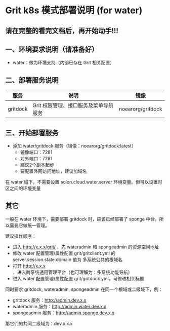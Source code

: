 # Grit k8s 模式部署说明 (for water)

## 请在完整的看完文档后，再开始动手!!!

## 一、环境要求说明（请准备好）

* water：做为环境支持（内部已存在 Grit 相关配置）


## 二、部署服务说明

| 服务 | 说明 |  镜像 |
| -------- | --------  |  -------- | 
| gritdock    | Grit 权限管理、接口服务及菜单导航服务 |  noearorg/gritdock | 


## 三、开始部署服务

* 添加 water/gritdock 服务（镜像：noearorg/gritdock:latest）
  * 镜像端口：7281
  * 对外端口：7281
  * 建议2个副本起步
  * 要配置外网访问地址，建议加域名


在 water 域下，不需要设置 solon.cloud.water.server 环境变量。但可以设置时区之间的环境变量  


## 其它

一般在 water 环境下，需要部署 gritdock 时，应该已经部署了 sponge 中台。所以需要它做统一管理。

建议操作顺序：

* 进入 http://x.x.x/grit/ ，先 wateradmin 和 spongeadmin 的资源空间地址
* 修改 water 配置管理/属性配置 grit/gritclient.yml 的 server.session.state.domain 值为 多系统公共的根域名
* 打开 http://x.x.x ，进入跨系统通用管理平台（也可理解为：多系统功能导航）
* 进入 water 配置管理/属性配置 grit/gritdock.yml，可修改相关标题


同时要求 gritdock, wateradmin, spongeadmin 在同一个根域或二级域下，例：

* gritdock 服务：http://admin.dev.x.x
* wateradmin 服务：http://admin.water.dev.x.x
* spongeadmin 服务：http://admin.sponge.dev.x.x

那它们的共同二级域为：dev.x.x.x
